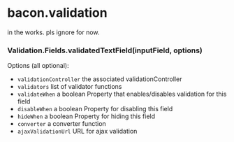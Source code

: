 bacon.validation
================

in the works. pls ignore for now.

### Validation.Fields.validatedTextField(inputField, options)

Options (all optional):

- `validationController` the associated validationController
- `validators` list of validator functions
- `validateWhen` a boolean Property that enables/disables validation for this field
- `disableWhen` a boolean Property for disabling this field
- `hideWhen` a boolean Property for hiding this field
- `converter` a converter function
- `ajaxValidationUrl` URL for ajax validation
